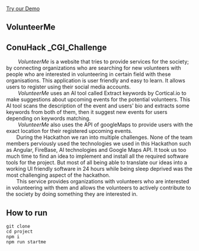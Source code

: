 [Try our Demo](https://volunteermeconuhacks.herokuapp.com/)
## VolunteerMe
## ConuHack _CGI_Challenge
 &nbsp;&nbsp;&nbsp;&nbsp;&nbsp;&nbsp;&nbsp; _VolunteerMe_ is a website that tries to provide services for the society; by connecting organizations who are searching for new volunteers with people who are interested in volunteering in certain field with these organisations.
This application is user friendly and easy to learn. It allows users to register using their social media accounts. <br />
&nbsp;&nbsp;&nbsp;&nbsp;&nbsp;&nbsp;&nbsp; _VolunteerMe_ uses an AI tool called Extract keywords by Cortical.io to make suggestions about upcoming events for the potential volunteers. This AI tool scans the description of the event and users' bio and extracts some keywords from both of them, then it suggest new events for users depending on keywords matching. <br />
&nbsp;&nbsp;&nbsp;&nbsp;&nbsp;&nbsp;&nbsp; _VolunteerMe_ also uses the API of googleMaps to provide users with the exact location for their registered upcoming events. <br />
&nbsp;&nbsp;&nbsp;&nbsp;&nbsp;&nbsp;&nbsp;During the Hackathon we ran into multiple challenges. None of the team members perviously used the technologies we used in this Hackathon such as Angular, FireBase, AI technologies and Google Maps API. It took us too much time to find an idea to implement and install all the required software tools for the project. But most of all being able to translate our ideas into a working UI friendly software in 24 hours while being sleep deprived was the most challenging aspect of the hackathon.<br />
&nbsp;&nbsp;&nbsp;&nbsp;&nbsp;&nbsp;&nbsp;This service provides organizations with volunteers who are interested in volunteering with them and allows the volunteers to actively contribute to the society by doing something they are interested in. 


## How to run
```
git clone
cd project
npm i
npm run startme
```
